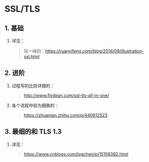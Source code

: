 # SSL/TLS

## 1. 基础

1. 详见：

    > 阮一峰的：https://ruanyifeng.com/blog/2014/09/illustration-ssl.html

## 2. 进阶

1. 过程写的比较详细的：

    > http://www.flydean.com/ssl-tls-all-in-one/

2. 各个流程中较为细致的：

    > https://zhuanlan.zhihu.com/p/440612523

## 3. 最细的和 TLS 1.3

1. 详见：

    > https://www.cnblogs.com/logchen/p/15159382.html
